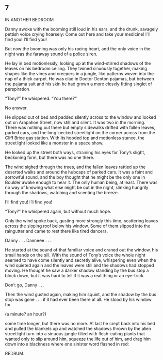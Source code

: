 ## 7

IN ANOTHER BEDROOM

Danny awoke with the booming still loud in his ears, and the drunk, savagely pettish voice crying hoarsely: Come out here and take your medicine! I’ll find you! I’ll find you!

But now the booming was only his racing heart, and the only voice in the night was the faraway sound of a police siren.

He lay in bed motionlessly, looking up at the wind-stirred shadows of the leaves on his bedroom ceiling. They twined sinuously together, making shapes like the vines and creepers in a jungle, like patterns woven into the nap of a thick carpet. He was clad in Doctor Denton pajamas, but between the pajama suit and his skin he had grown a more closely fitting singlet of perspiration.

“Tony?” he whispered. “You there?”

No answer.

He slipped out of bed and padded silently across to the window and looked out on Arapahoe Street, now still and silent. It was two in the morning. There was nothing out there but empty sidewalks drifted with fallen leaves, parked cars, and the long-necked streetlight on the corner across from the Cliff Brice gas station. With its hooded top and motionless stance, the streetlight looked like a monster in a space show.

He looked up the street both ways, straining his eyes for Tony’s slight, beckoning form, but there was no one there.

The wind sighed through the trees, and the fallen leaves rattled up the deserted walks and around the hubcaps of parked cars. It was a faint and sorrowful sound, and the boy thought that he might be the only one in Boulder awake enough to hear it. The only human being, at least. There was no way of knowing what else might be out in the night, slinking hungrily through the shadows, watching and scenting the breeze.

I’ll find you! I’ll find you!

“Tony?” he whispered again, but without much hope.

Only the wind spoke back, gusting more strongly this time, scattering leaves across the sloping roof below his window. Some of them slipped into the raingutter and came to rest there like tired dancers.

Danny . . . Danneee . . .

He started at the sound of that familiar voice and craned out the window, his small hands on the sill. With the sound of Tony’s voice the whole night seemed to have come silently and secretly alive, whispering even when the wind quieted again and the leaves were still and the shadows had stopped moving. He thought he saw a darker shadow standing by the bus stop a block down, but it was hard to tell if it was a real thing or an eye-trick.

Don’t go, Danny . . .

Then the wind gusted again, making him squint, and the shadow by the bus stop was gone . . . if it had ever been there at all. He stood by his window for

(a minute? an hour?)

some time longer, but there was no more. At last he crept back into his bed and pulled the blankets up and watched the shadows thrown by the alien streetlight turn into a sinuous jungle filled with flesh-eating plants that wanted only to slip around him, squeeze the life out of him, and drag him down into a blackness where one sinister word flashed in red:

REDRUM.





